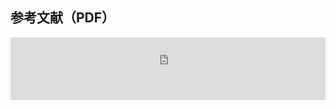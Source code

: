 <html lang="ja">
<head>
    <meta charset="UTF-8">
    <title>PDFの埋め込み表示</title>
    <style>
        /* iframeのサイズ調整 */
        iframe {
            border: none; /* 枠線を非表示に */
        }
    </style>
</head>
<body>

<h2>参考文献（PDF）</h2>

<!-- PDFファイルの埋め込み表示 -->
<iframe src="https://deeplearning-on-graphs.github.io/References.pdf#navpanes=0" width="100%" height="100vh"></iframe>

</body>
</html>
